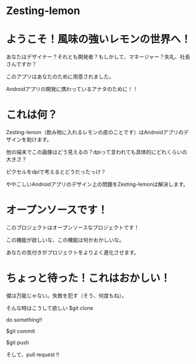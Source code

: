 Zesting-lemon
==============

# ようこそ！風味の強いレモンの世界へ！

あなたはデザイナー？それとも開発者？もしかして、マネージャー？失礼、社長さんですか？

このアプリはあなたのために用意されました。

Androidアプリの開発に携わっているアナタのために！！

# これは何？

Zesting-lemon（飲み物に入れるレモンの皮のことです）はAndroidアプリのデザインを助けます。

他の端末でこの画像はどう見えるの？dpiって言われても具体的にどれくらいの大きさ？

ピクセルをdpiで考えるとどうだったっけ？

ややこしいAndroidアプリのデザイン上の問題をZesting-lemonは解決します。

# オープンソースです！

このプロジェクトはオープンソースなプロジェクトです！

この機能が欲しいな、この機能は何かおかしいな。

あなたの気付きがプロジェクトをよりよく進化させます。

# ちょっと待った！これはおかしい！

僕は万能じゃない。失敗を犯す（そう、何度もね）。

そんな時はこうして欲しい 
$git clone 

do something!!

$git commit

$git push

そして、pull request !!

